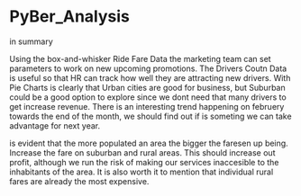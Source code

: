 # PyBer_Analysis

in summary 

Using the box-and-whisker Ride Fare Data the marketing team can set parameters to work on new upcoming promotions.
The Drivers Coutn Data is useful so that HR can track how well they are attracting new drivers.
With Pie Charts is clearly that Urban cities are good for business, but Suburban could be a good option to explore since we dont need that many drivers to get increase revenue.
There is an interesting trend happening on februery towards the end of the month, we should find out if is someting we can take advantage for next year.

is evident that the more populated an area the bigger the faresen up being.
Increase the fare on suburban and rural areas. This should increase out profit, although we run the risk of making our services inaccesible to the inhabitants of the area. It is also worth it to mention that individual rural fares are already the most expensive.
